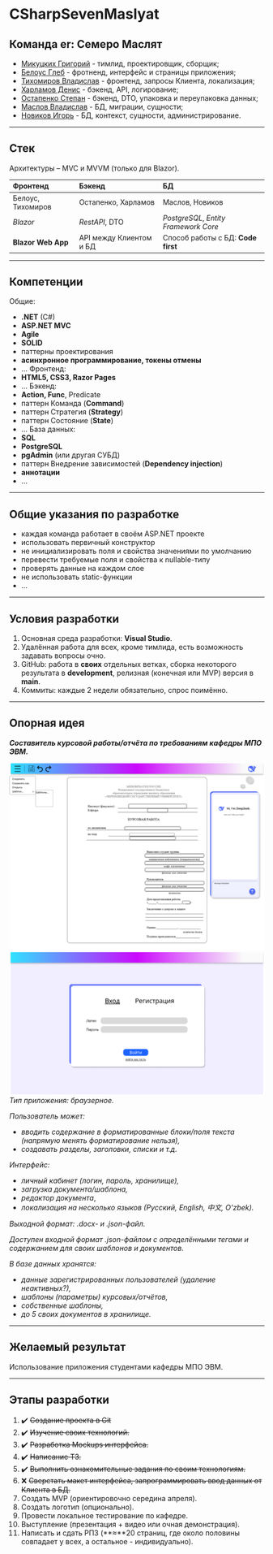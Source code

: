 # CSharpSevenMaslyat
## Команда er: Семеро Маслят

- [Микуцких Григорий](https://github.com/Dr-Hartmann) - тимлид, проектировщик, сборщик; 
- [Белоус Глеб](https://github.com/Sindy101) - фротненд, интерфейс и страницы приложения;
- [Тихомиров Владислав](https://github.com/GONEVladd20) - фронтенд, запросы Клиента, локализация;
- [Харламов Денис](https://github.com/den12325) - бэкенд, API, логирование;
- [Остапенко Степан](https://github.com/Seelane) - бэкенд, DTO, упаковка и переупаковка данных;
- [Маслов Владислав](https://github.com/Saifor) - БД, миграции, сущности;
- [Новиков Игорь](https://github.com/Forguebeelov) - БД, контекст, сущности, администрирование.

---
## Стек
Архитектуры – MVC и MVVM (только для Blazor).

| Фронтенд           | Бэкенд                  | БД                                    |
| :----------------- | :---------------------- | :------------------------------------ |
| Белоус, Тихомиров  | Остапенко, Харламов     | Маслов, Новиков                       |
| _Blazor_           | _RestAPI_, DTO<br>      | _PostgreSQL_, _Entity Framework Core_ |
| **Blazor Web App** | API между Клиентом и БД | Способ работы с БД: **Code first**    |

---
## Компетенции
Общие:
- **.NET** (C#)
- **ASP.NET MVC**
- **Agile**
- **SOLID**
- паттерны проектирования
- **асинхронное программирование, токены отмены**
- ...
Фронтенд:
- **HTML5, CSS3, Razor Pages**
- ...
Бэкенд:
- **Action, Func**, Predicate
- паттерн Команда (**Command**)
- паттерн Стратегия (**Strategy**)
- паттерн Состояние (**State**)
- ...
База данных:
- **SQL**
- **PostgreSQL**
- **pgAdmin** (или другая СУБД)
- паттерн Внедрение зависимостей (**Dependency injection**)
- **аннотации**
- ...

---
## Общие указания по разработке
- каждая команда работает в своём ASP.NET проекте
- использовать первичный конструктор
- не инициализировать поля и свойства значениями по умолчанию
- перевести требуемые поля и свойства к nullable-типу
- проверять данные на каждом слое
- не использовать static-функции
- ...

---
## Условия разработки
1. Основная среда разработки: **Visual Studio**.
2. Удалённая работа для всех, кроме тимлида, есть возможность задавать вопросы очно.
3. GitHub: работа в **своих** отдельных ветках, сборка некоторого результата в **development**, релизная (конечная или MVP) версия в **main**.
4. Коммиты: каждые 2 недели обязательно, спрос поимённо.

---
## Опорная идея
_**Составитель курсовой работы/отчёта по требованиям кафедры МПО ЭВМ.**_

![Макет 1](./DataBase/Img/Макет1.png)![Макет 2](./DataBase/Img/Макет2.png)
_Тип приложения: браузерное._

_Пользователь может:_
+ _вводить содержание в форматированные блоки/поля текста (напрямую менять форматирование нельзя),_
+ _создавать разделы, заголовки, списки и т.д._

_Интерфейс:_
- _личный кабинет (логин, пароль, хранилище),_
- _загрузка документа/шаблона,_
- _редактор документа_,
- _локализация на несколько языков (Русский, English, 中文, O'zbek)._

_Выходной формат: .docx- и .json-файл._

_Доступен входной формат .json-файлом с определёнными тегами и содержанием для своих шаблонов и документов._

_В базе данных хранятся:_
- _данные зарегистрированных пользователей (удаление неактивных?),_
- _шаблоны (параметры) курсовых/отчётов,_
- _собственные шаблоны,_
- _до 5 своих документов в хранилище._

---
## Желаемый результат
Использование приложения студентами кафедры МПО ЭВМ.

---
## Этапы разработки
1. ✔️ ~~Создание проекта в Git~~
2. ✔️ ~~Изучение своих технологий.~~
3. ✔️ ~~Разработка Mockups интерфейса.~~
4. ✔️ ~~Написание ТЗ.~~
5. ✔️ ~~Выполнить ознакомительные задания по своим технологиям.~~
6. ❌ ~~Сверстать макет интерфейса, запрограммировать ввод данных от Клиента в БД.~~ 
7. Создать MVP (ориентировочно середина апреля).
8. Создать логотип (опционально).
9. Провести локальное тестирование по кафедре.
10. Выступление (презентация + видео или очная демонстрация).
11. Написать и сдать РПЗ (**≈**20 страниц, где около половины совпадает у всех, а остальное - индивидуально).
